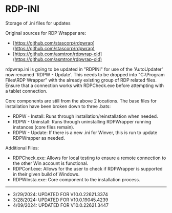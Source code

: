 # RDP-INI
Storage of .ini files for updates

Original sources for RDP Wrapper are:
- [https://github.com/stascorp/rdpwrap](https://github.com/stascorp/rdpwrap)
- [https://github.com/asmtron/rdpwrap-old](https://github.com/asmtron/rdpwrap-old)

rdpwrap.ini is going to be updated in "RDPINI" for use of the 'AutoUpdater' now renamed 'RDPW - Update'.
This needs to be dropped into "C:\Program Files\RDP Wrapper" with the already existing group of RDP related files.
Ensure that a connection works with RDPCheck.exe before attempting with a tablet connection.

Core components are still from the above 2 locations. The base files for installation have been broken down to three .bats:
- RDPW - Install: Runs through installation/reinstallation when needed.
- RDPW - Uninstall: Runs through uninstalling RDPWrapper running instances (core files remain).
- RDPW - Update: If there is a new .ini for Winver, this is run to update RDPWrapper as needed.

Additional Files:
- RDPCheck.exe: Allows for local testing to ensure a remote connection to the other Win account is functional.
- RDPConf.exe: Allows for the user to check if RDPWrapper is supported in their given build of Windows.
- RDPWInsta.exe: Core component to the installation process.

___________________________________________________________________________________________________________________________________________________________________
 - 3/29/2024: UPDATED FOR V10.0.22621.3374
 - 3/28/2024: UPDATED FOR V10.0.19045.4239
 - 4/09/2024: UPDATED FOR V10.0.22621.3447
